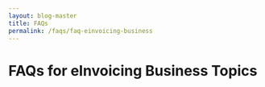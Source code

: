 ```yaml
---
layout: blog-master
title: FAQs
permalink: /faqs/faq-einvoicing-business
---
```


# FAQs for eInvoicing Business Topics


